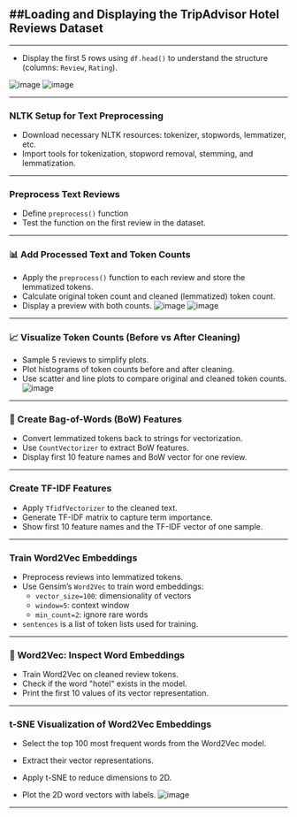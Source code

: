 ##Loading and Displaying the TripAdvisor Hotel Reviews Dataset
---
---
- Display the first 5 rows using `df.head()` to understand the structure (columns: `Review`, `Rating`).

![image](https://github.com/user-attachments/assets/05d5deca-df26-4148-ad15-2d32295f8886)
![image](https://github.com/user-attachments/assets/8ab01d50-67e8-40d7-b7c4-acb35d915c01)


---
###  NLTK Setup for Text Preprocessing

- Download necessary NLTK resources: tokenizer, stopwords, lemmatizer, etc.
- Import tools for tokenization, stopword removal, stemming, and lemmatization.
---
###  Preprocess Text Reviews
- Define `preprocess()` function
- Test the function on the first review in the dataset.
---
### 📊 Add Processed Text and Token Counts

- Apply the `preprocess()` function to each review and store the lemmatized tokens.
- Calculate original token count and cleaned (lemmatized) token count.
- Display a preview with both counts.
![image](https://github.com/user-attachments/assets/d609092e-e18b-4878-b4e7-cc967d30a3ba) ![image](https://github.com/user-attachments/assets/cea0479b-f98b-457a-8004-6ce9bfeb8919)


---
### 📈 Visualize Token Counts (Before vs After Cleaning)

- Sample 5 reviews to simplify plots.
- Plot histograms of token counts before and after cleaning.
- Use scatter and line plots to compare original and cleaned token counts.
![image](https://github.com/user-attachments/assets/e66ad794-1644-4257-8cee-4f90f8fa608f)

---
### 🧾 Create Bag-of-Words (BoW) Features

- Convert lemmatized tokens back to strings for vectorization.
- Use `CountVectorizer` to extract BoW features.
- Display first 10 feature names and BoW vector for one review.
----
###   Create TF-IDF Features

- Apply `TfidfVectorizer` to the cleaned text.
- Generate TF-IDF matrix to capture term importance.
- Show first 10 feature names and the TF-IDF vector of one sample.
---
### Train Word2Vec Embeddings

- Preprocess reviews into lemmatized tokens.
- Use Gensim’s `Word2Vec` to train word embeddings:
  - `vector_size=100`: dimensionality of vectors
  - `window=5`: context window
  - `min_count=2`: ignore rare words
- `sentences` is a list of token lists used for training.
----
### 🧾 Word2Vec: Inspect Word Embeddings

- Train Word2Vec on cleaned review tokens.
- Check if the word "hotel" exists in the model.
- Print the first 10 values of its vector representation.
---
 ### t-SNE Visualization of Word2Vec Embeddings
- Select the top 100 most frequent words from the Word2Vec model.

- Extract their vector representations.

- Apply t-SNE to reduce dimensions to 2D.

- Plot the 2D word vectors with labels.
![image](https://github.com/user-attachments/assets/328ea965-3669-4a3d-afbd-947b0e619cf1)

---
